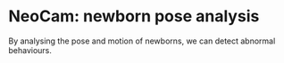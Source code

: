 # NeoCam: newborn pose analysis
By analysing the pose and motion of newborns, we can detect abnormal behaviours.
